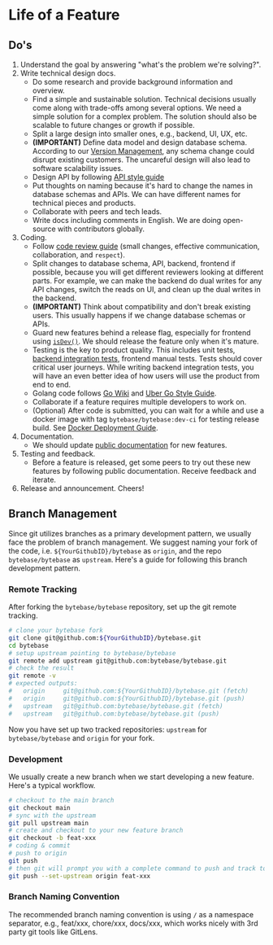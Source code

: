 # Life of a Feature

## Do's

1. Understand the goal by answering "what's the problem we're solving?".
1. Write technical design docs.
   - Do some research and provide background information and overview.
   - Find a simple and sustainable solution. Technical decisions usually come along with trade-offs among several options. We need a simple solution for a complex problem. The solution should also be scalable to future changes or growth if possible.
   - Split a large design into smaller ones, e.g., backend, UI, UX, etc.
   - **(IMPORTANT)** Define data model and design database schema. According to our [Version Management](version-management.md), any schema change could disrupt existing customers. The uncareful design will also lead to software scalability issues.
   - Design API by following [API style guide](https://github.com/bytebase/bytebase/blob/main/docs/api-style-guide.md)
   - Put thoughts on naming because it's hard to change the names in database schemas and APIs. We can have different names for technical pieces and products.
   - Collaborate with peers and tech leads.
   - Write docs including comments in English. We are doing open-source with contributors globally.
2. Coding.
   - Follow [code review guide](code-review-guide.md) (small changes, effective communication, collaboration, and ```respect```).
   - Split changes to database schema, API, backend, frontend if possible, because you will get different reviewers looking at different parts. For example, we can make the backend do dual writes for any API changes, switch the reads on UI, and clean up the dual writes in the backend.
   - **(IMPORTANT)** Think about compatibility and don't break existing users. This usually happens if we change database schemas or APIs.
   - Guard new features behind a release flag, especially for frontend using [`isDev()`](https://github.com/bytebase/bytebase/blob/4fd7ea41a716dbd72c85b0bc02f04fff5e08370f/frontend/src/main.ts#L41). We should release the feature only when it's mature.
   - Testing is the key to product quality. This includes unit tests, [backend integration tests](https://github.com/bytebase/bytebase/tree/main/tests), frontend manual tests. Tests should cover critical user journeys. While writing backend integration tests, you will have an even better idea of how users will use the product from end to end.
   - Golang code follows [Go Wiki](https://github.com/golang/go/wiki/CodeReviewComments) and [Uber Go Style Guide](https://github.com/uber-go/guide/blob/master/style.md).
   - Collaborate if a feature requires multiple developers to work on.
   - (Optional) After code is submitted, you can wait for a while and use a docker image with tag `bytebase/bytebase:dev-ci` for testing release build. See [Docker Deployment Guide](https://docs.bytebase.com/install/docker).
1. Documentation.
   - We should update [public documentation](https://docs.bytebase.com/) for new features.
2. Testing and feedback.
   - Before a feature is released, get some peers to try out these new features by following public documentation. Receive feedback and iterate.
3. Release and announcement. Cheers!


## Branch Management

Since git utilizes branches as a primary development pattern, we usually face the problem of branch management. We suggest naming your fork of the code, i.e. `${YourGithubID}/bytebase` as `origin`, and the repo `bytebase/bytebase` as `upstream`. Here's a guide for following this branch development pattern.

### Remote Tracking

After forking the `bytebase/bytebase` repository, set up the git remote tracking.

```bash
# clone your bytebase fork
git clone git@github.com:${YourGithubID}/bytebase.git
cd bytebase
# setup upstream pointing to bytebase/bytebase
git remote add upstream git@github.com:bytebase/bytebase.git
# check the result
git remote -v
# expected outputs:
#   origin     git@github.com:${YourGithubID}/bytebase.git (fetch)
#   origin     git@github.com:${YourGithubID}/bytebase.git (push)
#   upstream   git@github.com:bytebase/bytebase.git (fetch)
#   upstream   git@github.com:bytebase/bytebase.git (push)
```

Now you have set up two tracked repositories: `upstream` for `bytebase/bytebase` and `origin` for your fork.

### Development

We usually create a new branch when we start developing a new feature. Here's a typical workflow.

```bash
# checkout to the main branch
git checkout main
# sync with the upstream
git pull upstream main
# create and checkout to your new feature branch
git checkout -b feat-xxx
# coding & commit
# push to origin
git push
# then git will prompt you with a complete command to push and track to the origin, copy & paste
git push --set-upstream origin feat-xxx
```

### Branch Naming Convention

The recommended branch naming convention is using `/` as a namespace separator, e.g., feat/xxx, chore/xxx, docs/xxx, which works nicely with 3rd party git tools like GitLens.
